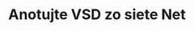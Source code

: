 ---
############################# Static ############################
layout: "auto-gen-annotation"

############################# Head ############################
head_title: "Net VSD Annotation API Anotácia v C#"
head_description: "Net API na vytváranie a komentovanie populárnych typov anotácií z VSD, obrázkov, nákresov a formátov súborov dokumentov."

############################# Header ############################
title: "Anotujte VSD zo siete Net"
description: ""
bg_image: "https://cms.admin.containerize.com/templates/aspose/App_Themes/V3/images/bg/header1.png"
bg_overlay: false
button:
    enable: true
    icon: "fas fa-arrow-down"
    label: "Stiahnite si bezplatnú skúšobnú verziu"
    link: "https://downloads.groupdocs.com/annotation/net"

############################# About ############################
about:
    enable: true
    title: "O GroupDocs.Annotation for Net API"
    content: |
        GroupDocs.Annotation for Net API je knižnica, ktorá vám umožňuje pridávať anotácie do PDF, Wordu a iných dokumentov na Mac, Windows alebo Ubuntu. [GroupDocs.Annotation for Net](/annotation/net) je natívne Net API na správu anotácií s komplexnou podporou pre vytváranie, pridávanie, upravovanie, odstraňovanie, extrahovanie a exportovanie anotácií z obrázkov a rôznych iných dokumentov. Úplný zoznam podporovaných formátov dokumentov si môžete pozrieť na tejto [stránke](https://docs.groupdocs.com/annotation/net/supported-document-formats/).
        Táto knižnica vám umožňuje pracovať nielen s dokumentom VSD, ale aj s mnohými ďalšími typmi dokumentov, ako sú Word, Excel, PowerPoint, Outlook e-maily, Visio, Adobe, OpenDocument, OpenOffice, Photoshop, AutoCad a mnoho ďalších.
        GroupDocs.Annotation for Net API vám umožňuje vytvárať a pridávať nové poznámky, upravovať anotácie, extrahovať komentáre, anotácie a odstraňovať ich z dokumentov. Knižnica podporuje 13 rôznych typov anotácií vrátane textu, polyline, oblasti, podčiarknutia, bodu, vodoznaku, šípky, elipsy, nahradenia textu, vzdialenosti, textového poľa, úpravy zdrojov v PDF, HTML, dokumentov Microsoft Word, tabuliek, diagramov, prezentácií, kresby, obrázky a mnoho ďalších formátov súborov.
        Príklad (pozri nižšie) ukazuje prácu s dokumentom VSD, v tomto príklade môžete vidieť hlavné kroky, ako pracovať s GroupDocs. Anotácia: Nastavte licenciu, otvorte dokument, s ktorým chcete pracovať, vytvorte anotáciu, pridanie dátových objektov na nastavenie vlastností anotácie podľa vašich požiadaviek a uloženie výsledku na potrebné miesto. Môžete si tiež pozrieť podrobnejšie informácie o podporovaných funkciách na našej [stránke github](https://github.com/groupdocs-annotation/GroupDocs.Annotation-for-.NET) alebo v našom produkte [dokumentácia](https ://docs.groupdocs.com/annotation/net/getting-started/).

############################# Steps ############################
howTo_Add:
steps_Add:
    enable: true
    title_left: "Kroky na pridanie anotácií do súboru VSD v sieti"
    content_left: |
        [GroupDocs.Annotation](/annotation/net/) uľahčuje vývojárom siete pridávanie rôznych typov anotácií k súborom VSD v akejkoľvek aplikácii založenej na sieti implementáciou niekoľkých jednoduchých krokov.
        *   Vytvorte objekty odpovede s komentárom a dátumom.
        *   Vytvorte objekt AreaAnnotation, nastavte možnosti oblasti a pridajte odpovede.
        *   Vytvorte objekt anotátora a pridajte anotáciu oblasti.
        *   Uložiť výstupný súbor.
    title_right: "Požiadavky na systém"
    content_right: |
        GroupDocs.Annotation for Net API sú podporované na všetkých hlavných platformách a operačných systémoch. Pred spustením nižšie uvedeného kódu sa uistite, že máte vo svojom systéme nainštalované nasledujúce predpoklady.
        *   Operačné systémy: Microsoft Windows, Linux, MacOS
        *   Vývojové prostredia: Visual Studio, Xamarin, MonoDevelop
        *   Rámce: .NET Framework, .NET Standard, .NET Core, Mono
        *   Stiahnite si najnovšiu verziu GroupDocs.Annotation pre .NET z [NuGet](https://www.nuget.org/packages/groupdocs.annotation)

############################# Preview ############################
preview_Add:
    enable: true
    title: Ukážka anotácie a ukážka kódu
    content: |
        ![Annotation preview image](https://docs.groupdocs.com/annotation/java/images/add-text-field-annotation.png)
    code: |
        ```cs
        //Add text field annotation to the document from local disk
        using (Annotator annotator = new Annotator("input.bmp"))
        {
            TextFieldAnnotation textField = new TextFieldAnnotation
            {
                BackgroundColor = 65535,
                Box = new Rectangle(100, 100, 100, 100),
                CreatedOn = DateTime.Now,
                Text = "Some text",
                FontColor = 65535,
                FontSize = 12,
                Message = "This is text field annotation",
                Opacity = 0.7,
                PageNumber = 0,
                PenStyle = PenStyle.Dot,
                PenWidth = 3,
                FontFamily = "Arial",
                TextHorizontalAlignment = HorizontalAlignment.Center,
                Replies = new List
                {
                    new Reply
                    {
                        Comment = "First comment",
                        RepliedOn = DateTime.Now
                    },
                    new Reply
                    {
                        Comment = "Second comment",
                        RepliedOn = DateTime.Now
                    }
                }
            };
            annotator.Add(textField);
            annotator.Save("result.bmp");
        }
        ```

############################# Steps ############################
howTo_Remove:
steps_Remove:
    enable: true
    title_left: "Kroky na odstránenie anotácií zo súboru VSD v sieti"
    content_left: |
        [GroupDocs.Annotation](/annotation/net/) uľahčuje vývojárom siete odstraňovanie podrobností anotácií zo súborov VSD v akejkoľvek aplikácii založenej na sieti implementáciou niekoľkých jednoduchých krokov.
        *   Vytvorte objekty odpovede s komentárom a dátumom.
        *   Okamžite vytvorte objekt SaveOptions a nastavte AnnotationTypes = AnnotationType.None.
        *   Zavolajte metódu uloženia s výslednou cestou dokumentu alebo streamom a objektom SaveOptions.

############################# Preview ############################
preview_Remove:
    enable: true
    code: |
        ```cs
        // 1- How to remove annotation from document using annotation index
        
        using (Annotator annotator = new Annotator("result.bmp"))
        {
            annotator.Remove(0);
            annotator.Save("removed.bmp");
        }
        
        // 2- How to remove annotation from document using annotation object
        
        using (Annotator annotator = new Annotator("result.bmp"))
        {
            var tmp = annotator.Get();
            annotator.Remove(tmp[0]);
            annotator.Save("removed.bmp");
        }
        
        // 3- How to remove some annotations from document using list of ID’s
        
        using (Annotator annotator = new Annotator("result.bmp"))
        {
            var idList = new List{1, 2, 3};
            annotator.Remove(idList);
            annotator.Save("removed.bmp");
        }
        
        // 4- How to remove some annotations from document using list of annotations
        
        using (Annotator annotator = new Annotator("result.bmp"))
        {
            var tmp = annotator.Get();
            annotator.Remove(tmp);
            annotator.Save("removed.bmp");
        }
        ```

############################# Steps ############################
howTo_Edit:
steps_Edit:
    enable: true
    title_left: "Kroky na úpravu anotácií z VSD v sieti"
    content_left: |
        [GroupDocs.Annotation](/annotation/net/) uľahčuje vývojárom siete aktualizovať rôzne vlastnosti anotácií zo súborov VSD v akejkoľvek aplikácii založenej na sieti implementáciou niekoľkých jednoduchých krokov.
        *   Okamžitý objekt Annotator so vstupnou cestou dokumentu alebo stream s inštanciou LoadOptions s ImportAnnotations = true.
        *   Vytvorte nejakú implementáciu AnnotationBase a nastavte Id existujúcej anotácie (ak sa anotácia s týmto Id nenájde, nič sa nezmení) alebo zoznam ciest anotácií (všetky existujúce anotácie budú odstránené).
        *   Zavolajte metódu aktualizácie objektu Annotator s odovzdanými anotáciami.
        *   Zavolajte metódu uloženia s výslednou cestou dokumentu alebo streamom a objektom SaveOptions.

############################# Preview ############################
preview_Edit:
    enable: true
    code: |
        ```cs
        // open annotated document
        using (Annotator annotator = new Annotator("result.bmp"))
        {
            //assuming we are going to change some properties of existing annotation
                AreaAnnotation updated = new AreaAnnotation
                    {
                            // It's important to set existed annotation Id
                            Id = 1,
                            BackgroundColor = 255,
                            Box = new Rectangle(0, 0, 50, 200),
                            CreatedOn = DateTime.Now,
                            Message = "This is updated annotation",
                            Replies = new List
                            {
                                new Reply
                                {
                                    Comment = "Updated first comment",
                                    RepliedOn = DateTime.Now
                                },
                                new Reply
                                {
                                    Comment = "Updated second comment",
                                    RepliedOn = DateTime.Now
                                }
                            }
                        };
                // update annotation
                annotator.Update(updated);
                annotator.Save("result.bmp");
        }
        ```

############################# Steps ############################
howTo_Extract:
steps_Extract:
    enable: true
    title_left: "Kroky na extrahovanie anotácií z VSD v sieti"
    content_left: |
        [GroupDocs.Annotation](/annotation/net/) umožňuje vývojárom siete anotovať dokumenty a extrahovať informácie o anotáciách zo súborov VSD v rámci ľubovoľnej aplikácie založenej na sieti implementáciou niekoľkých jednoduchých krokov.
        *   Vytvorte objekty odpovede s komentárom a dátumom.
        *   Vytvorte instanciu objektu LoadOptions a zavolajte SetImportAnnotations s argumentom true.
        *   Definujte premennú typom List.
        *   Zavolajte metódu get a vráťte výsledok do premennej vyššie.

############################# Preview ############################
preview_Extract:
    enable: true
    code: |
        ```cs
        // for using this example input file ("annotated.bmp") must be with annotations
        using (Annotator annotator = new Annotator("annotated.bmp"))
        {
            List annotations = annotator.Get();
            XmlSerializer formatter = new XmlSerializer(typeof(List));
            using (FileStream fs = new FileStream("annotations.xml", FileMode.Create))
            {
                fs.SetLength(0);
                formatter.Serialize(fs, annotations);
            }
        }
        ```

############################# Demos ############################
demos:
    enable: true
    title: "Živé ukážky na pridanie, odstránenie, úpravu, extrahovanie anotácií do dokumentov a obrázkov"
    content: |
        Pridávajte, odstraňujte, upravujte a extrahujte anotácie do súboru VSD práve teraz na webovej lokalite [GroupDocs.Annotation Live Demos](https://products.groupdocs.app/annotation/family). Živá ukážka má nasledujúce výhody

############################# About Formats ############################
about_formats:
    enable: true
    format:
        # format loop
        - icon: "far fa-file-vsd"
          title: "Informácie o formáte súboru VSD"
          content: |
            Súbory VSD sú kresby vytvorené pomocou aplikácie Microsoft Visio, ktoré predstavujú rôzne grafické objekty a vzájomné prepojenie medzi nimi. Takéto výkresy môžu obsahovať vizuálne objekty, ako sú vizuálne objekty, vývojové diagramy, UML diagram, informačný tok, organizačné diagramy, softvérové ​​diagramy, rozloženie siete, databázové modely, mapovanie objektov a iné podobné informácie. Microsoft Visio ponúka možnosť konvertovať súbory Visio do množstva rôznych formátov súborov vrátane PNG, BMP, PDF a ďalších.

          link: "https://docs.fileformat.com/image/vsd/"

############################# More Formats ############################
more_formats:
    enable: true
    title: "Práca s inými populárnymi formátmi dokumentov"
    content: |
        Aktualizujte vlastnosti anotácií z niektorých populárnych formátov súborov, ako je uvedené nižšie.
    format:
        # format loop
        - name: "Annotate PDF document"
          link: "https://products.groupdocs.com/annotation/net/pdf/"
          description: "Adobe Portable Document Format"

        # format loop
        - name: "Annotate DOC document"
          link: "https://products.groupdocs.com/annotation/net/doc/"
          description: "Microsoft Word Document"

        # format loop
        - name: "Annotate DOCM document"
          link: "https://products.groupdocs.com/annotation/net/docm/"
          description: "Microsoft Word Macro-Enabled Document"

        # format loop
        - name: "Annotate DOCX document"
          link: "https://products.groupdocs.com/annotation/net/docx/"
          description: "Microsoft Word Open XML Document"

        # format loop
        - name: "Annotate DOT document"
          link: "https://products.groupdocs.com/annotation/net/dot/"
          description: "Microsoft Word Document Template"

        # format loop
        - name: "Annotate DOTX document"
          link: "https://products.groupdocs.com/annotation/net/dotx/"
          description: "Word Open XML Document Template"

        # format loop
        - name: "Annotate RTF document"
          link: "https://products.groupdocs.com/annotation/net/rtf/"
          description: "Rich Text Document"

        # format loop
        - name: "Annotate ODT document"
          link: "https://products.groupdocs.com/annotation/net/odt/"
          description: "Open Document Text"

        # format loop
        - name: "Annotate XLS document"
          link: "https://products.groupdocs.com/annotation/net/xls/"
          description: "Microsoft Excel Binary File Format"

        # format loop
        - name: "Annotate XLSX document"
          link: "https://products.groupdocs.com/annotation/net/xlsx/"
          description: "Microsoft Excel Open XML Spreadsheet"

        # format loop
        - name: "Annotate XLSM document"
          link: "https://products.groupdocs.com/annotation/net/xlsm/"
          description: "Microsoft Excel Macro-Enabled Spreadsheet"

        # format loop
        - name: "Annotate XLSB document"
          link: "https://products.groupdocs.com/annotation/net/xlsb/"
          description: "Microsoft Excel Binary Worksheet"

        # format loop
        - name: "Annotate ODS document"
          link: "https://products.groupdocs.com/annotation/net/ods/"
          description: "Open Document Spreadsheet"

        # format loop
        - name: "Annotate PPT document"
          link: "https://products.groupdocs.com/annotation/net/ppt/"
          description: "PowerPoint Presentation"

        # format loop
        - name: "Annotate PPTX document"
          link: "https://products.groupdocs.com/annotation/net/pptx/"
          description: "PowerPoint Open XML Presentation"

        # format loop
        - name: "Annotate PPSX document"
          link: "https://products.groupdocs.com/annotation/net/ppsx/"
          description: "PowerPoint Open XML Slide Show"

        # format loop
        - name: "Annotate POTM document"
          link: "https://products.groupdocs.com/annotation/net/potm/"
          description: "Microsoft PowerPoint Template"

        # format loop
        - name: "Annotate PPTM document"
          link: "https://products.groupdocs.com/annotation/net/pptm/"
          description: "Microsoft PowerPoint Presentation"

        # format loop
        - name: "Annotate PPS document"
          link: "https://products.groupdocs.com/annotation/net/pps/"
          description: "Microsoft PowerPoint 97-2003 Slide Show"

        # format loop
        - name: "Annotate ODP document"
          link: "https://products.groupdocs.com/annotation/net/odp/"
          description: "OpenDocument Presentation"

        # format loop
        - name: "Annotate HTML document"
          link: "https://products.groupdocs.com/annotation/net/html/"
          description: "HyperText Markup Language"

        # format loop
        - name: "Annotate TIFF document"
          link: "https://products.groupdocs.com/annotation/net/tiff/"
          description: "Tagged Image File Format"

        # format loop
        - name: "Annotate JPEG document"
          link: "https://products.groupdocs.com/annotation/net/jpeg/"
          description: "JPEG Image"

        # format loop
        - name: "Annotate PNG document"
          link: "https://products.groupdocs.com/annotation/net/png/"
          description: "Portable Network Graphic"

        # format loop
        - name: "Annotate EML document"
          link: "https://products.groupdocs.com/annotation/net/eml/"
          description: "E-mail Message"

        # format loop
        - name: "Annotate MSG document"
          link: "https://products.groupdocs.com/annotation/net/msg/"
          description: "Microsoft Outlook E-mail Message"

        # format loop
        - name: "Annotate VSD document"
          link: "https://products.groupdocs.com/annotation/net/vsd/"
          description: "Microsoft Visio 2003-2010 Drawing"

        # format loop
        - name: "Annotate VSDX document"
          link: "https://products.groupdocs.com/annotation/net/vsdx/"
          description: "Microsoft Visio Drawing"

        # format loop
        - name: "Annotate VSS document"
          link: "https://products.groupdocs.com/annotation/net/vss/"
          description: "Microsoft Visio 2003-2010 Stencil"

        # format loop
        - name: "Annotate VST document"
          link: "https://products.groupdocs.com/annotation/net/vst/"
          description: "Microsoft Visio 2013 Stencil"

        # format loop
        - name: "Annotate DWG document"
          link: "https://products.groupdocs.com/annotation/net/dwg/"
          description: "Autodesk Design Data Formats"

        # format loop
        - name: "Annotate DXF document"
          link: "https://products.groupdocs.com/annotation/net/dxf/"
          description: "AutoCAD Drawing Interchange"

        # format loop
        - name: "Annotate DCM document"
          link: "https://products.groupdocs.com/annotation/net/dcm/"
          description: "Digital Imaging and Communications in Medicine"

        # format loop
        - name: "Annotate WMF document"
          link: "https://products.groupdocs.com/annotation/net/wmf/"
          description: "Windows Metafile"

        # format loop
        - name: "Annotate EMF document"
          link: "https://products.groupdocs.com/annotation/net/emf/"
          description: "Enhanced Metafile Format"


############################# Back to top ###############################
back_to_top:
    enable: true
---